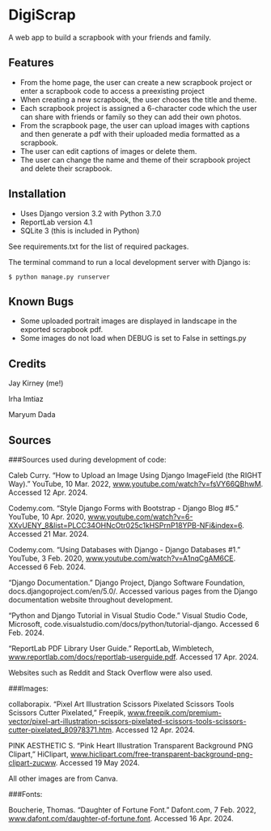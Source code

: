 # DigiScrap
A web app to build a scrapbook with your friends and family.

## Features

* From the home page, the user can create a new scrapbook project or enter a scrapbook code to access a preexisting project
* When creating a new scrapbook, the user chooses the title and theme.
* Each scrapbook project is assigned a 6-character code which the user can share with friends or family so they can add their own photos.
* From the scrapbook page, the user can upload images with captions and then generate a pdf with their uploaded media formatted as a scrapbook.
* The user can edit captions of images or delete them.
* The user can change the name and theme of their scrapbook project and delete their scrapbook.

## Installation

* Uses Django version 3.2 with Python 3.7.0
* ReportLab version 4.1
* SQLite 3 (this is included in Python)

See requirements.txt for the list of required packages.

The terminal command to run a local development server with Django is:
```
$ python manage.py runserver
```

## Known Bugs

* Some uploaded portrait images are displayed in landscape in the exported scrapbook pdf.
* Some images do not load when DEBUG is set to False in settings.py

## Credits

Jay Kirney (me!)

Irha Imtiaz

Maryum Dada

## Sources

###Sources used during development of code:

Caleb Curry. “How to Upload an Image Using Django ImageField (the RIGHT Way).” YouTube, 10 Mar. 2022, www.youtube.com/watch?v=fsVY66QBhwM. Accessed 12 Apr. 2024.

Codemy.com. “Style Django Forms with Bootstrap - Django Blog #5.” YouTube, 10 Apr. 2020, www.youtube.com/watch?v=6-XXvUENY_8&list=PLCC34OHNcOtr025c1kHSPrnP18YPB-NFi&index=6. Accessed 21 Mar. 2024.

Codemy.com. “Using Databases with Django - Django Databases #1.” YouTube, 3 Feb. 2020, www.youtube.com/watch?v=A1nqCgAM6CE. Accessed 6 Feb. 2024.

“Django Documentation.” Django Project, Django Software Foundation, docs.djangoproject.com/en/5.0/. Accessed various pages from the Django documentation website throughout development.

“Python and Django Tutorial in Visual Studio Code.” Visual Studio Code, Microsoft, code.visualstudio.com/docs/python/tutorial-django. Accessed 6 Feb. 2024.

“ReportLab PDF Library User Guide.” ReportLab, Wimbletech, www.reportlab.com/docs/reportlab-userguide.pdf. Accessed 17 Apr. 2024.

Websites such as Reddit and Stack Overflow were also used.

###Images:

collaborapix. “Pixel Art Illustration Scissors Pixelated Scissors Tools Scissors Cutter Pixelated,” Freepik, www.freepik.com/premium-vector/pixel-art-illustration-scissors-pixelated-scissors-tools-scissors-cutter-pixelated_80978371.htm. Accessed 12 Apr. 2024.

PINK AESTHETIC S. “Pink Heart Illustration Transparent Background PNG Clipart,” HiClipart, www.hiclipart.com/free-transparent-background-png-clipart-zucww. Accessed 19 May 2024.

All other images are from Canva.

###Fonts:

Boucherie, Thomas. “Daughter of Fortune Font.” Dafont.com, 7 Feb. 2022, www.dafont.com/daughter-of-fortune.font. Accessed 16 Apr. 2024.
